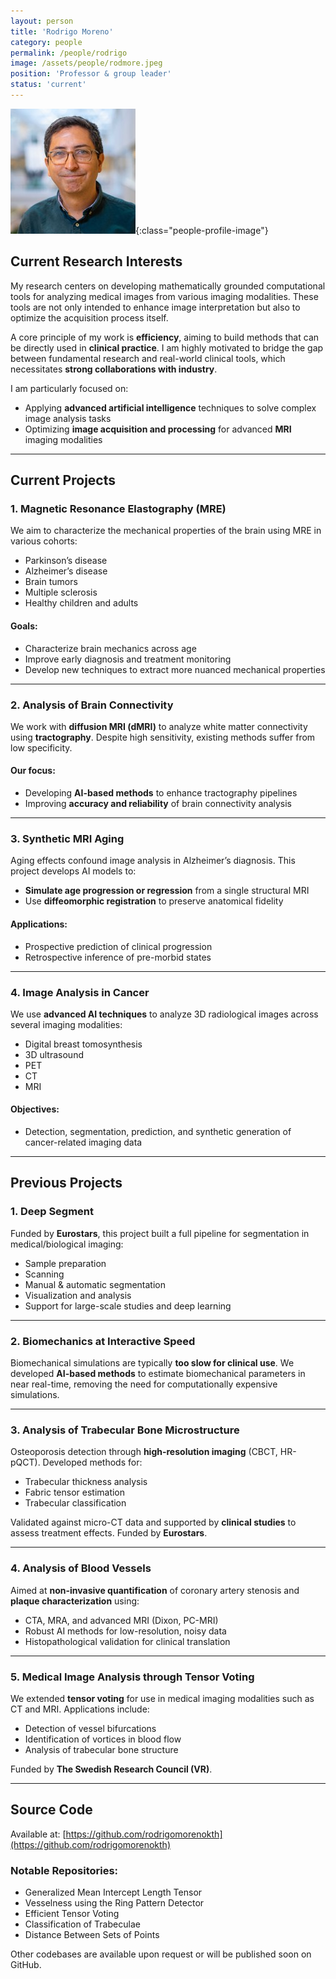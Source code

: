 ```yaml
---
layout: person
title: 'Rodrigo Moreno'
category: people
permalink: /people/rodrigo
image: /assets/people/rodmore.jpeg
position: 'Professor & group leader'
status: 'current'
---
```


![Rodrigo](/assets/people/rodmore.jpeg){:class="people-profile-image"}


## Current Research Interests

My research centers on developing mathematically grounded computational tools for analyzing medical images from various imaging modalities. These tools are not only intended to enhance image interpretation but also to optimize the acquisition process itself. 

A core principle of my work is **efficiency**, aiming to build methods that can be directly used in **clinical practice**. I am highly motivated to bridge the gap between fundamental research and real-world clinical tools, which necessitates **strong collaborations with industry**.

I am particularly focused on:
- Applying **advanced artificial intelligence** techniques to solve complex image analysis tasks
- Optimizing **image acquisition and processing** for advanced **MRI** imaging modalities

---

## Current Projects

### 1. Magnetic Resonance Elastography (MRE)

We aim to characterize the mechanical properties of the brain using MRE in various cohorts:
- Parkinson’s disease
- Alzheimer’s disease
- Brain tumors
- Multiple sclerosis
- Healthy children and adults

#### Goals:
- Characterize brain mechanics across age
- Improve early diagnosis and treatment monitoring
- Develop new techniques to extract more nuanced mechanical properties

---

### 2. Analysis of Brain Connectivity

We work with **diffusion MRI (dMRI)** to analyze white matter connectivity using **tractography**. Despite high sensitivity, existing methods suffer from low specificity.

#### Our focus:
- Developing **AI-based methods** to enhance tractography pipelines
- Improving **accuracy and reliability** of brain connectivity analysis

---

### 3. Synthetic MRI Aging

Aging effects confound image analysis in Alzheimer’s diagnosis. This project develops AI models to:
- **Simulate age progression or regression** from a single structural MRI
- Use **diffeomorphic registration** to preserve anatomical fidelity

#### Applications:
- Prospective prediction of clinical progression
- Retrospective inference of pre-morbid states

---

### 4. Image Analysis in Cancer

We use **advanced AI techniques** to analyze 3D radiological images across several imaging modalities:
- Digital breast tomosynthesis
- 3D ultrasound
- PET
- CT
- MRI

#### Objectives:
- Detection, segmentation, prediction, and synthetic generation of cancer-related imaging data

---

## Previous Projects

### 1. Deep Segment

Funded by **Eurostars**, this project built a full pipeline for segmentation in medical/biological imaging:
- Sample preparation
- Scanning
- Manual & automatic segmentation
- Visualization and analysis
- Support for large-scale studies and deep learning

---

### 2. Biomechanics at Interactive Speed

Biomechanical simulations are typically **too slow for clinical use**. We developed **AI-based methods** to estimate biomechanical parameters in near real-time, removing the need for computationally expensive simulations.

---

### 3. Analysis of Trabecular Bone Microstructure

Osteoporosis detection through **high-resolution imaging** (CBCT, HR-pQCT). Developed methods for:
- Trabecular thickness analysis
- Fabric tensor estimation
- Trabecular classification

Validated against micro-CT data and supported by **clinical studies** to assess treatment effects. Funded by **Eurostars**.

---

### 4. Analysis of Blood Vessels

Aimed at **non-invasive quantification** of coronary artery stenosis and **plaque characterization** using:
- CTA, MRA, and advanced MRI (Dixon, PC-MRI)
- Robust AI methods for low-resolution, noisy data
- Histopathological validation for clinical translation

---

### 5. Medical Image Analysis through Tensor Voting

We extended **tensor voting** for use in medical imaging modalities such as CT and MRI. Applications include:
- Detection of vessel bifurcations
- Identification of vortices in blood flow
- Analysis of trabecular bone structure

Funded by **The Swedish Research Council (VR)**.

---

## Source Code

Available at: [https://github.com/rodrigomorenokth](https://github.com/rodrigomorenokth)

### Notable Repositories:
- Generalized Mean Intercept Length Tensor
- Vesselness using the Ring Pattern Detector
- Efficient Tensor Voting
- Classification of Trabeculae
- Distance Between Sets of Points

Other codebases are available upon request or will be published soon on GitHub.
